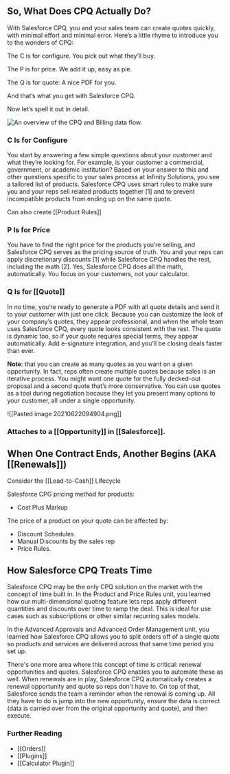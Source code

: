 

## So, What Does CPQ Actually Do?

With Salesforce CPQ, you and your sales team can create quotes quickly, with minimal effort and minimal error. Here’s a little rhyme to introduce you to the wonders of CPQ:

The C is for configure. You pick out what they’ll buy.

The P is for price. We add it up, easy as pie.

The Q is for quote: A nice PDF for you.

And that’s what you get with Salesforce CPQ.

Now let’s spell it out in detail.


![An overview of the CPQ and Billing data flow.](https://resources.help.salesforce.com/images/bb04ee7d9f9922958836f4b43c4f5cf5.png)
### C Is for Configure

You start by answering a few simple questions about your customer and what they’re looking for. For example, is your customer a commercial, government, or academic institution? Based on your answer to this and other questions specific to your sales process at Infinity Solutions, you see a tailored list of products. Salesforce CPQ uses smart rules to make sure you and your reps sell related products together \[1\] and to prevent incompatible products from ending up on the same quote.

Can also create [[Product Rules]]

### P Is for Price

You have to find the right price for the products you’re selling, and Salesforce CPQ serves as the pricing source of truth. You and your reps can apply discretionary discounts \[1\] while Salesforce CPQ handles the rest, including the math \[2\]. Yes, Salesforce CPQ does all the math, automatically. You focus on your customers, not your calculator.

### Q Is for [[Quote]]

In no time, you’re ready to generate a PDF with all quote details and send it to your customer with just one click. Because you can customize the look of your company’s quotes, they appear professional, and when the whole team uses Salesforce CPQ, every quote looks consistent with the rest. The quote is dynamic too, so if your quote requires special terms, they appear automatically. Add e-signature integration, and you’ll be closing deals faster than ever.


**Note**: that you can create as many quotes as you want on a given opportunity. In fact, reps often create multiple quotes because sales is an iterative process. You might want one quote for the fully decked-out proposal and a second quote that’s more conservative. You can use quotes as a tool during negotiation because they let you present many options to your customer, all under a single opportunity.

![[Pasted image 20210622094904.png]]


### Attaches to a [[Opportunity]] in [[Salesforce]].

## When One Contract Ends, Another Begins (AKA [[Renewals]])


Consider the [[Lead-to-Cash]] Lifecycle

Salesforce CPG pricing method  for products:
- Cost Plus Markup


The price of a product on your quote can be affected by:
- Discount Schedules
- Manual Discounts by the sales rep
- Price Rules.

## How Salesforce CPQ Treats Time
Salesforce CPQ may be the only CPQ solution on the market with the concept of time built in. In the Product and Price Rules unit, you learned how our multi-dimensional quoting feature lets reps apply different quantities and discounts over time to ramp the deal. This is ideal for use cases such as subscriptions or other similar recurring sales models.

In the Advanced Approvals and Advanced Order Management unit, you learned how Salesforce CPQ allows you to split orders off of a single quote so products and services are delivered across that same time period you set up.

There's one more area where this concept of time is critical: renewal opportunities and quotes. Salesforce CPQ enables you to automate these as well. When renewals are in play, Salesforce CPQ automatically creates a renewal opportunity and quote so reps don't have to. On top of that, Salesforce sends the team a reminder when the renewal is coming up. All they have to do is jump into the new opportunity, ensure the data is correct (data is carried over from the original opportunity and quote), and then execute.


### Further Reading
- [[Orders]]
- [[Plugins]]
- [[Calculator Plugin]]